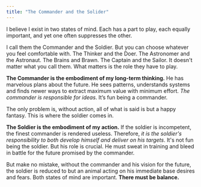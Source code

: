```yaml
---
title: "The Commander and the Solider"
---
```


I believe I exist in two states of mind. Each has a part to play, each equally important, and yet one often suppresses the other. 

I call them the Commander and the Soldier. But you can choose whatever you feel comfortable with. The Thinker and the Doer. The Astronomer and the Astronaut. The Brains and Brawn. The Captain and the Sailor. It doesn't matter what you call them. What matters is the role they have to play. 

**The Commander is the embodiment of my long-term thinking.** He has marvelous plans about the future. He sees patterns, understands systems and finds newer ways to extract maximum value with minimum effort. *The commander is responsible for ideas*. It’s fun being a commander. 

The only problem is, without action, all of what is said is but a happy fantasy. This is where the soldier comes in. 

**The Soldier is the embodiment of my action.** If the soldier is incompetent, the finest commander is rendered useless. Therefore, *it is the soldier's responsibility to both develop himself and deliver on his targets*. It's not fun being the soldier. But his role is crucial. He must sweat in training and bleed in battle for the future promised by the commander. 

But make no mistake, without the commander and his vision for the future, the soldier is reduced to but an animal acting on his immediate base desires and fears. Both states of mind are important. **There must be balance.** 
